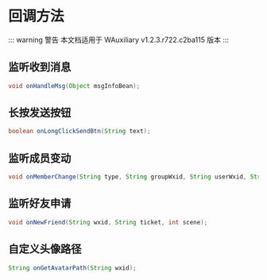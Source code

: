 # 回调方法

::: warning 警告
本文档适用于 WAuxiliary v1.2.3.r722.c2ba115 版本
:::

## 监听收到消息

```java
void onHandleMsg(Object msgInfoBean);
```

## 长按发送按钮

```java
boolean onLongClickSendBtn(String text);
```

## 监听成员变动

```java
void onMemberChange(String type, String groupWxid, String userWxid, String userName);
```

## 监听好友申请

```java
void onNewFriend(String wxid, String ticket, int scene);
```

## 自定义头像路径

```java
String onGetAvatarPath(String wxid);
```

